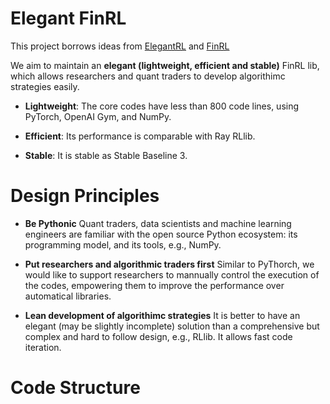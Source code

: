 # Elegant FinRL

  This project borrows ideas from [ElegantRL](https://github.com/Yonv1943/ElegantRL) and [FinRL](https://github.com/AI4Finance-LLC/FinRL-Library)
  
  We aim to maintain an **elegant (lightweight, efficient and stable)** FinRL lib, which allows researchers and quant traders to develop algorithimc strategies easily.
  
  + **Lightweight**: The core codes have less than 800 code lines, using PyTorch, OpenAI Gym, and NumPy.
  
  + **Efficient**: Its performance is comparable with Ray RLlib.
  
  + **Stable**: It is stable as Stable Baseline 3.
  
  
  
# Design Principles

  + **Be Pythonic** Quant traders, data scientists and machine learning engineers are familiar with the open source Python ecosystem: its programming model, and its tools, e.g., NumPy.
  
  + **Put researchers and algorithmic traders first** Similar to PyThorch, we would like to support researchers to mannually control the execution of the codes, empowering them to improve the performance over automatical libraries.
  
  + **Lean development of algorithimc strategies** It is better to have an elegant (may be slightly incomplete) solution than a comprehensive but complex and hard to follow design, e.g., RLlib. It allows fast code iteration.
  
# Code Structure

